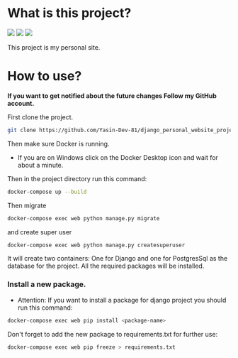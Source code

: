 # What is this project?
<span><img src="https://img.shields.io/badge/Django-092E20?style=flat&logo=django&logoColor=green" /></span>
<span><img src="https://img.shields.io/badge/Docker-2CA5E0?style=flat&logo=docker&logoColor=white" /></span>
<span><img src="https://img.shields.io/badge/PostgreSQL-316192?style=flat&logo=postgresql&logoColor=white" /></span>

This project is my personal site.

# How to use?

<strong>If you want to get notified about the future changes Follow my GitHub account.</strong>

First clone the project.

```bash
git clone https://github.com/Yasin-Dev-81/django_personal_website_project.git
```

Then make sure Docker is running.
* If you are on Windows click on the Docker Desktop icon and wait for about a minute.

Then in the project directory run this command:

```bash
docker-compose up --build
```

Then migrate

```bash
docker-compose exec web python manage.py migrate
```

and create super user

```bash
docker-compose exec web python manage.py createsuperuser
```

It will create two containers:
One for Django and one for PostgresSql as the database for the project.
All the required packages will be installed.

### Install a new package.
* Attention:
If you want to install a package for django project you should run this command:

```bash
docker-compose exec web pip install <package-name>
``` 

Don't forget to add the new package to requirements.txt for further use:
```bash
docker-compose exec web pip freeze > requirements.txt
```
